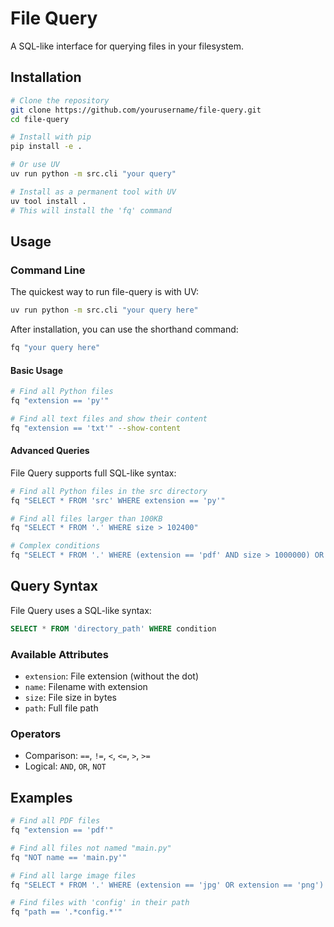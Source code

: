 # File Query

A SQL-like interface for querying files in your filesystem.

## Installation

```bash
# Clone the repository
git clone https://github.com/yourusername/file-query.git
cd file-query

# Install with pip
pip install -e .

# Or use UV
uv run python -m src.cli "your query"

# Install as a permanent tool with UV
uv tool install .
# This will install the 'fq' command
```

## Usage

### Command Line

The quickest way to run file-query is with UV:

```bash
uv run python -m src.cli "your query here"
```

After installation, you can use the shorthand command:

```bash
fq "your query here"
```

#### Basic Usage

```bash
# Find all Python files
fq "extension == 'py'"

# Find all text files and show their content
fq "extension == 'txt'" --show-content
```

#### Advanced Queries

File Query supports full SQL-like syntax:

```bash
# Find all Python files in the src directory
fq "SELECT * FROM 'src' WHERE extension == 'py'"

# Find all files larger than 100KB
fq "SELECT * FROM '.' WHERE size > 102400"

# Complex conditions
fq "SELECT * FROM '.' WHERE (extension == 'pdf' AND size > 1000000) OR (extension == 'txt' AND NOT name == 'README.txt')"
```

## Query Syntax

File Query uses a SQL-like syntax:

```sql
SELECT * FROM 'directory_path' WHERE condition
```

### Available Attributes

- `extension`: File extension (without the dot)
- `name`: Filename with extension
- `size`: File size in bytes
- `path`: Full file path

### Operators

- Comparison: `==`, `!=`, `<`, `<=`, `>`, `>=`
- Logical: `AND`, `OR`, `NOT`

## Examples

```bash
# Find all PDF files
fq "extension == 'pdf'"

# Find all files not named "main.py"
fq "NOT name == 'main.py'"

# Find all large image files
fq "SELECT * FROM '.' WHERE (extension == 'jpg' OR extension == 'png') AND size > 500000"

# Find files with 'config' in their path
fq "path == '.*config.*'"
```
